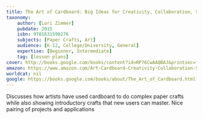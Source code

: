 ```yaml
---
title: The Art of Cardboard: Big Ideas for Creativity, Collaboration, Storytelling, and Reuse
taxonomy:
	author: [Lori Zimmer]
	pubdate: 2015
	isbn: 9781631590276
	subjects: [Paper Crafts, Art]
	audience: [K-12, College/University, General]
	expertise: [Beginner, Intermediate]
	tag: [lesson plans]
cover: http://books.google.com/books/content?id=RP76CwAAQBAJ&printsec=frontcover&img=1&zoom=1&edge=curl&source=gbs_api
amazon: https://www.amazon.com/Art-Cardboard-Creativity-Collaboration-Storytelling/dp/1631590278/ref=pd_sim_14_11?_encoding=UTF8&pd_rd_i=1631590278&pd_rd_r=dfeda8d0-f2ca-11e8-bd66-f7675945ae46&pd_rd_w=1JeJE&pd_rd_wg=MR1X3&pf_rd_i=desktop-dp-sims&pf_rd_m=ATVPDKIKX0DER&pf_rd_p=18bb0b78-4200-49b9-ac91-f141d61a1780&pf_rd_r=23AY9252X85P0YXCW6PG&pf_rd_s=desktop-dp-sims&pf_rd_t=40701&psc=1&refRID=23AY9252X85P0YXCW6PG
worldcat: nil
google: https://books.google.com/books/about/The_Art_of_Cardboard.html?hl=&id=RP76CwAAQBAJ
---
```

Discusses how artists have used cardboard to do complex paper crafts while also showing introductory crafts that new users can master. Nice pairing of projects and applications